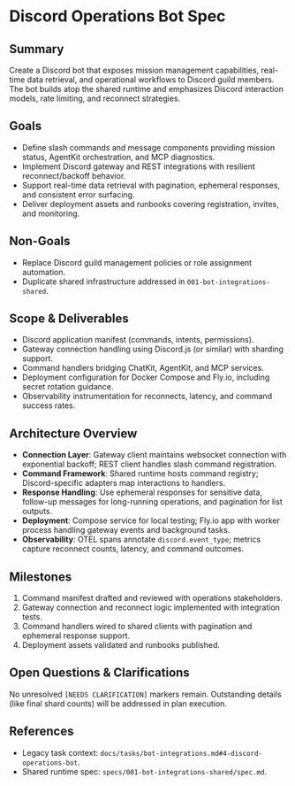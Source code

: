 # Discord Operations Bot Spec

## Summary
Create a Discord bot that exposes mission management capabilities, real-time data retrieval, and operational workflows to Discord guild members. The bot builds atop the shared runtime and emphasizes Discord interaction models, rate limiting, and reconnect strategies.

## Goals
- Define slash commands and message components providing mission status, AgentKit orchestration, and MCP diagnostics.
- Implement Discord gateway and REST integrations with resilient reconnect/backoff behavior.
- Support real-time data retrieval with pagination, ephemeral responses, and consistent error surfacing.
- Deliver deployment assets and runbooks covering registration, invites, and monitoring.

## Non-Goals
- Replace Discord guild management policies or role assignment automation.
- Duplicate shared infrastructure addressed in `001-bot-integrations-shared`.

## Scope & Deliverables
- Discord application manifest (commands, intents, permissions).
- Gateway connection handling using Discord.js (or similar) with sharding support.
- Command handlers bridging ChatKit, AgentKit, and MCP services.
- Deployment configuration for Docker Compose and Fly.io, including secret rotation guidance.
- Observability instrumentation for reconnects, latency, and command success rates.

## Architecture Overview
- **Connection Layer**: Gateway client maintains websocket connection with exponential backoff; REST client handles slash command registration.
- **Command Framework**: Shared runtime hosts command registry; Discord-specific adapters map interactions to handlers.
- **Response Handling**: Use ephemeral responses for sensitive data, follow-up messages for long-running operations, and pagination for list outputs.
- **Deployment**: Compose service for local testing; Fly.io app with worker process handling gateway events and background tasks.
- **Observability**: OTEL spans annotate `discord.event_type`; metrics capture reconnect counts, latency, and command outcomes.

## Milestones
1. Command manifest drafted and reviewed with operations stakeholders.
2. Gateway connection and reconnect logic implemented with integration tests.
3. Command handlers wired to shared clients with pagination and ephemeral response support.
4. Deployment assets validated and runbooks published.

## Open Questions & Clarifications
No unresolved `[NEEDS CLARIFICATION]` markers remain. Outstanding details (like final shard counts) will be addressed in plan execution.

## References
- Legacy task context: `docs/tasks/bot-integrations.md#4-discord-operations-bot`.
- Shared runtime spec: `specs/001-bot-integrations-shared/spec.md`.
